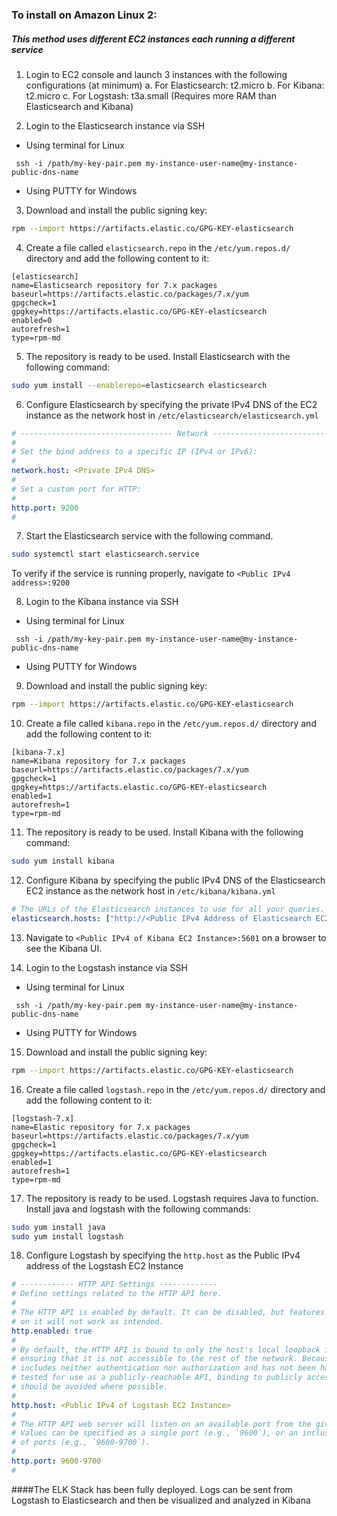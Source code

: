 ### To install on Amazon Linux 2:
##### This method uses different EC2 instances each running a different service

1. Login to EC2 console and launch 3 instances with the following configurations (at minimum)
  a. For Elasticsearch: t2.micro
  b. For Kibana: t2.micro
  c. For Logstash: t3a.small (Requires more RAM than Elasticsearch and Kibana)

2. Login to the Elasticsearch instance via SSH 
  - Using terminal for Linux
  ```
   ssh -i /path/my-key-pair.pem my-instance-user-name@my-instance-public-dns-name
  ```
  - Using PUTTY for Windows
  
3. Download and install the public signing key:
```bash
rpm --import https://artifacts.elastic.co/GPG-KEY-elasticsearch
```

4. Create a file called `elasticsearch.repo` in the `/etc/yum.repos.d/` directory and add the following content to it:
```repo
[elasticsearch]
name=Elasticsearch repository for 7.x packages
baseurl=https://artifacts.elastic.co/packages/7.x/yum
gpgcheck=1
gpgkey=https://artifacts.elastic.co/GPG-KEY-elasticsearch
enabled=0
autorefresh=1
type=rpm-md
```

5. The repository is ready to be used. Install Elasticsearch with the following command:
```bash
sudo yum install --enablerepo=elasticsearch elasticsearch
```

6. Configure Elasticsearch by specifying the private IPv4 DNS of the EC2 instance as the network host in `/etc/elasticsearch/elasticsearch.yml`
```yml
# ---------------------------------- Network -----------------------------------
#
# Set the bind address to a specific IP (IPv4 or IPv6):
#
network.host: <Private IPv4 DNS>
#
# Set a custom port for HTTP:
#
http.port: 9200
#
```

7. Start the Elasticsearch service with the following command.
```bash
sudo systemctl start elasticsearch.service
```
To verify if the service is running properly, navigate to `<Public IPv4 address>:9200`

8. Login to the Kibana instance via SSH
 - Using terminal for Linux
  ```
   ssh -i /path/my-key-pair.pem my-instance-user-name@my-instance-public-dns-name
  ```
  - Using PUTTY for Windows
  
9. Download and install the public signing key:
```bash
rpm --import https://artifacts.elastic.co/GPG-KEY-elasticsearch
```

10. Create a file called `kibana.repo` in the `/etc/yum.repos.d/` directory and add the following content to it:
```repo
[kibana-7.x]
name=Kibana repository for 7.x packages
baseurl=https://artifacts.elastic.co/packages/7.x/yum
gpgcheck=1
gpgkey=https://artifacts.elastic.co/GPG-KEY-elasticsearch
enabled=1
autorefresh=1
type=rpm-md
```

11. The repository is ready to be used. Install Kibana with the following command:
```bash
sudo yum install kibana
```

12. Configure Kibana by specifying the public IPv4 DNS of the Elasticsearch EC2 instance as the network host in `/etc/kibana/kibana.yml`
```yaml
# The URLs of the Elasticsearch instances to use for all your queries.
elasticsearch.hosts: ["http://<Public IPv4 Address of Elasticsearch EC2 Instance>:9200"]
```

13. Navigate to `<Public IPv4 of Kibana EC2 Instance>:5601` on a browser to see the Kibana UI.

14. Login to the Logstash instance via SSH
 - Using terminal for Linux
  ```
   ssh -i /path/my-key-pair.pem my-instance-user-name@my-instance-public-dns-name
  ```
  - Using PUTTY for Windows

15. Download and install the public signing key:
```bash
rpm --import https://artifacts.elastic.co/GPG-KEY-elasticsearch
```

16. Create a file called `logstash.repo` in the `/etc/yum.repos.d/` directory and add the following content to it:
```repo
[logstash-7.x]
name=Elastic repository for 7.x packages
baseurl=https://artifacts.elastic.co/packages/7.x/yum
gpgcheck=1
gpgkey=https://artifacts.elastic.co/GPG-KEY-elasticsearch
enabled=1
autorefresh=1
type=rpm-md
```

17. The repository is ready to be used. Logstash requires Java to function. Install java and logstash with the following commands:
```bash
sudo yum install java
sudo yum install logstash
```

18. Configure Logstash by specifying the `http.host` as the Public IPv4 address of the Logstash EC2 Instance
```yaml
# ------------ HTTP API Settings -------------
# Define settings related to the HTTP API here.
#
# The HTTP API is enabled by default. It can be disabled, but features that rely
# on it will not work as intended.
http.enabled: true
#
# By default, the HTTP API is bound to only the host's local loopback interface,
# ensuring that it is not accessible to the rest of the network. Because the API
# includes neither authentication nor authorization and has not been hardened or
# tested for use as a publicly-reachable API, binding to publicly accessible IPs
# should be avoided where possible.
#
http.host: <Public IPv4 of Logstash EC2 Instance>
#
# The HTTP API web server will listen on an available port from the given range.
# Values can be specified as a single port (e.g., `9600`), or an inclusive range
# of ports (e.g., `9600-9700`).
#
http.port: 9600-9700
#
```

####The ELK Stack has been fully deployed. Logs can be sent from Logstash to Elasticsearch and then be visualized and analyzed in Kibana

